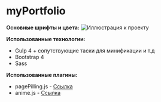 # myPortfolio
<b>Основные шрифты и цвета:</b>
![Иллюстрация к проекту](https://github.com/sudondie/images/blob/master/PortfolioColors.png?raw=true)

<b>Использованные технологии:</b>
 - Gulp 4 + сопутствующие таски для минификации и т.д
 - Bootstrap 4
 - Sass
 
 <b>Использованные плагины:</b>
 - pagePilling.js - [Ссылка](https://github.com/alvarotrigo/pagePiling.js#pagepilingjs)
 - anime.js - [Ссылка](https://github.com/juliangarnier/anime)

